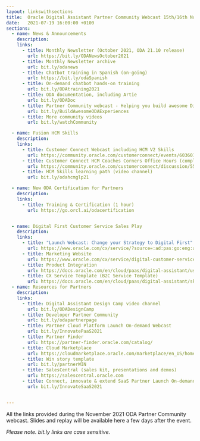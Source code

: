 ```yaml
---
layout: linkswithsections
title:  Oracle Digital Assistant Partner Community Webcast 15th/16th November 2021
date:   2021-07-19 16:00:00 +0100
sections:
  - name: News & Announcements
    description: 
    links:
      - title: Monthly Newsletter (October 2021, ODA 21.10 release)
        url: https://bit.ly/ODANewsOctober2021
      - title: Monthly Newsletter archive
        url: bit.ly/odanews
      - title: Chatbot training in Spanish (on-going)
        url: https://bit.ly/odaSpanish
      - title: On-demand chatbot hands-on training
        url: bit.ly/ODAtraining2021
      - title: ODA documentation, including Artie
        url: bit.ly/ODADoc
      - title: Partner Community webcast - Helping you build awesome Digital Assistant experiences  
        url: bit.ly/BuildAwesomeODAExperiences
      - title: More community videos
        url: bit.ly/watchCommunity

  - name: Fusion HCM Skills
    description: 
    links:
      - title: Customer Connect Webcast including HCM V2 Skills
        url: https://community.oracle.com/customerconnect/events/603601-hcm-product-office-hour-oda-office-hours-november-2021
      - title: Customer Connect HCM Coaches Corners Office Hours (complete list)
        url: https://community.oracle.com/customerconnect/discussion/553307/hcm-coaches-corner-oracle-digital-assistant-office-hours-2020-2021#latest
      - title: HCM Skills learning path (video channel)
        url: bit.ly/odahcmglp21

  - name: New ODA Certification for Partners
    description: 
    links:
      - title: Training & Certification (1 hour)
        url: https://go.orcl.ai/odacertification


  - name: Digital First Customer Service Sales Play
    description: 
    links:
      - title: "Launch Webcast: Change your Strategy to Digital First"
        url: https://www.oracle.com/cx/service/?source=:ad:pas:go:eng:a_nas:71700000071577154-58700007462811246-p67085426064:RC_WWMK210621P00067:MainAd
      - title: Marketing Website
        url: https://www.oracle.com/cx/service/digital-customer-service/ 
      - title: Product Integration
        url: https://docs.oracle.com/en/cloud/paas/digital-assistant/use-chatbot/service-integration-part-topic.html 
      - title: CX Service Template (B2C Service Template)
        url: https://docs.oracle.com/en/cloud/paas/digital-assistant/skills.html
  - name: Resources for Partners
    description: 
    links:
      - title: Digital Assistant Design Camp video channel
        url: bit.ly/ODADesignCamp
      - title: Developer Partner Community
        url: bit.ly/odapartnerpage
      - title: Partner Cloud Platform Launch On-demand Webcast 
        url: bit.ly/InnovatePaaS2021 
      - title: Partner Finder
        url: https://partner-finder.oracle.com/catalog/
      - title: Cloud Marketplace
        url: https://cloudmarketplace.oracle.com/marketplace/en_US/homePage.jspx
      - title: Win story template
        url: bit.ly/partnerWIN
      - title: SalesCentral (sales kit, presentations and demos)
        url: https://salescentral.oracle.com
      - title: Connect, innovate & extend SaaS Partner Launch On-demand Webcast
        url: bit.ly/InnovateSaaS2021


---
```

All the links provided during the November 2021 ODA Partner Community webcast. Slides and replay will be available here a few days after the event.

<!--- 

All the replays, slides and links provided during the November 2021 ODA Partner Community webcast.

### Replays
* Americas, EMEA : [watch here](https://videohub.oracle.com/media/t/1_kt3y2e22)
* APAC, India : [watch here](https://videohub.oracle.com/media/t/1_fj3alnkx)

### Slides
* [Download pdf](https://securesites-prodapp.cec.ocp.oraclecloud.com/documents/link/LD9E26B4E2CCF57B590215D267045B24CE389FF0E731/fileview/D0BCEDCECF48CF2E550DFA83B2C9CEEAB09E06B93B30/_SlackPartnerWebcast_2021_08.pdf)

-->

<i>Please note. bit.ly links are case sensitive.</i>